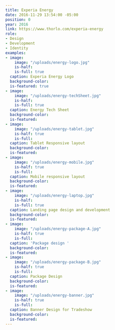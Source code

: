 ```yaml
---
title: Experia Energy
date: 2016-11-29 13:54:00 -05:00
position: 0
year: 2016
link: https://www.thorlo.com/experia-energy
role:
- Design
- Development
- Identity
examples:
- image:
    image: "/uploads/energy-logo.jpg"
    is-half: 
    is-full: true
  caption: Experia Energy Logo
  background-color: 
  is-featured: true
- image:
    image: "/uploads/energy-techSheet.jpg"
    is-half: 
    is-full: true
  caption: Energy Tech Sheet
  background-color: 
  is-featured: 
- image:
    image: "/uploads/energy-tablet.jpg"
    is-half: true
    is-full: 
  caption: Tablet Responsive layout
  background-color: 
  is-featured: 
- image:
    image: "/uploads/energy-mobile.jpg"
    is-half: true
    is-full: 
  caption: Mobile responsive layout
  background-color: 
  is-featured: 
- image:
    image: "/uploads/energy-laptop.jpg"
    is-half: 
    is-full: true
  caption: Landing page design and development
  background-color: 
  is-featured: 
- image:
    image: "/uploads/energy-package-A.jpg"
    is-half: true
    is-full: 
  caption: 'Package design '
  background-color: 
  is-featured: 
- image:
    image: "/uploads/energy-package-B.jpg"
    is-half: true
    is-full: 
  caption: Package Design
  background-color: 
  is-featured: 
- image:
    image: "/uploads/energy-banner.jpg"
    is-half: true
    is-full: 
  caption: Banner Design for Tradeshow
  background-color: 
  is-featured: 
---
```



